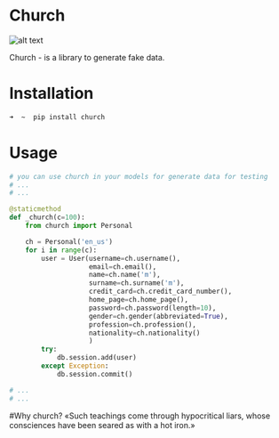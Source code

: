 # Church


![alt text](http://graphiccave.com/wp-content/uploads/2015/04/TwoTowers-Catholic-Church.png)

Church - is a library to generate fake data.

# Installation
```zsh
➜  ~  pip install church

```

# Usage
```python
# you can use church in your models for generate data for testing
# ...
# ... 

@staticmethod
def _church(c=100):
    from church import Personal

    ch = Personal('en_us')
    for i in range(c):
        user = User(username=ch.username(),
                    email=ch.email(),
                    name=ch.name('m'),
                    surname=ch.surname('m'),
                    credit_card=ch.credit_card_number(),
                    home_page=ch.home_page(),
                    password=ch.password(length=10),
                    gender=ch.gender(abbreviated=True),
                    profession=ch.profession(),
                    nationality=ch.nationality()
                    )
        try:
            db.session.add(user)
        except Exception:
            db.session.commit()

# ...
# ...

```



#Why church?
«Such teachings come through hypocritical liars, whose consciences have been seared as with a hot iron.»
